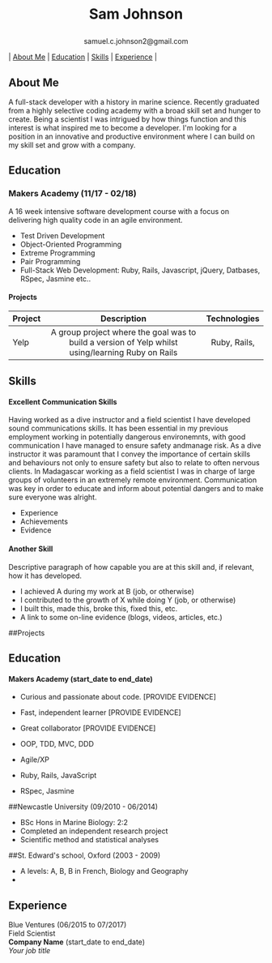 # <p align="center"> Sam Johnson </p>
<p align="center"> samuel.c.johnson2@gmail.com


| [About Me](#about-Me) | [Education](#education) | [Skills](#skills) | [Experience](#experience) |


## About Me
A full-stack developer with a history in marine science. Recently graduated from a highly selective coding academy with a broad skill set and hunger to create. Being a scientist I was intrigued by how things function and this interest is what inspired me to become a developer.
I'm looking for a position in an innovative and productive environment where I can build on my skill set and grow with a company.



## Education
### Makers Academy (11/17 - 02/18)
A 16 week intensive software development course with a focus on delivering high quality code in an agile environment.

- Test Driven Development
- Object-Oriented Programming
- Extreme Programming
- Pair Programming
- Full-Stack Web Development: Ruby, Rails, Javascript, jQuery, Datbases, RSpec, Jasmine etc..

#### Projects
|  Project  |      Description    |  Technologies |
| --------- | :-----------------: | :-----------: |
|  Yelp     | A group project where the goal was to build a version of Yelp whilst using/learning Ruby on Rails | Ruby, Rails,  

## Skills

#### Excellent Communication Skills

Having worked as a dive instructor and a field scientist I have developed sound communications skills. It has been essential in my previous employment working in potentially dangerous environemnts, with good
communication I have managed to ensure safety andmanage risk.
As a dive instructor it was paramount that I convey the importance of certain skills and behaviours not only to ensure safety but also to relate to often nervous clients.
In Madagascar working as a field scientist I was in charge of large groups of volunteers in an extremely remote environment. Communication was key in order to educate and inform about potential dangers
and to make sure everyone was alright.

- Experience
- Achievements
- Evidence

#### Another Skill

Descriptive paragraph of how capable you are at this skill and, if relevant, how it has developed.

- I achieved A during my work at B (job, or otherwise)
- I contributed to the growth of X while doing Y (job, or otherwise)
- I built this, made this, broke this, fixed this, etc.
- A link to some on-line evidence (blogs, videos, articles, etc.)

##Projects

## Education

#### Makers Academy (start_date to end_date)

- Curious and passionate about code. [PROVIDE EVIDENCE]
- Fast, independent learner [PROVIDE EVIDENCE]
- Great collaborator [PROVIDE EVIDENCE]

- OOP, TDD, MVC, DDD
- Agile/XP
- Ruby, Rails, JavaScript
- RSpec, Jasmine

##Newcastle University (09/2010 - 06/2014)

- BSc Hons in Marine Biology: 2:2
- Completed an independent research project
- Scientific method and statistical analyses

##St. Edward's school, Oxford (2003 - 2009)
- A levels: A, B, B in French, Biology and Geography
-

## Experience

Blue Ventures (06/2015 to 07/2017)    
Field Scientist  
**Company Name** (start_date to end_date)   
*Your job title*  
